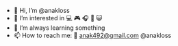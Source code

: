 - 👋 Hi, I’m @anakloss
- 👀 I’m interested in 💻 🎮 🎧 🐶 😺
- 🌱 I’m always learning something
- 📫 How to reach me:
    📧 anak492@gmail.com
    @anakloss

<!---
anakloss/anakloss is a ✨ special ✨ repository because its `README.md` (this file) appears on your GitHub profile.
You can click the Preview link to take a look at your changes.
--->
